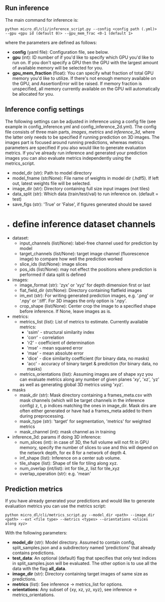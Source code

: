 ## Run inference

The main command for inference is:
```buildoutcfg
python micro_dl/cli/inference_script.py --config <config path (.yml)> --gpu <gpu id (default 0)> --gpu_mem_frac <0-1 (default 1>
```

where the parameters are defined as follows:
* **config** (yaml file): Configuration file, see below.
* **gpu** (int): ID number of if you'd like to specify which GPU you'd like to run on. If you don't
specify a GPU then the GPU with the largest amount of available memory will be selected for you.
* **gpu_mem_fraction** (float): You can specify what fraction of total GPU memory you'd like to utilize.
If there's not enough memory available on the GPU, and AssertionError will be raised.
If memory fraction is unspecified, all memory currently available on the GPU will automatically
be allocated for you.

## Inference config settings
The following settings can be adjusted in inference using a config file 
(see example in config_inference.yml and config_inference_2d.yml). The config file consists of 
three main parts, *images*, *metrics* and *inference_3d*, where the latter only needs to be specified
if running prediction on 3D images.
The images part is focused around running predictions, whereas metrics parameters are specified
if you also would like to generate evaluation metrics. If you've already run inference and generated
your prediction images you can also evaluate metrics independently using the metrics_script.

* model_dir (str): Path to model directory
* model_fname (str/None): File name of weights in model dir (.hdf5). 
If left out, latest weights file will be selected.
* image_dir (str): Directory containing full size input images (not tiles)
* data_split (str): Which data (train/test/val) to run inference on.
 (default = test)
* save_figs (str): 'True' or 'False', if figures generated should be saved
* # define inference dataset channels
* dataset:
  * input_channels (list/None): label-free channel used for prediction by model
  * target_channels (list/None): target image channel (fluorescence image) to compare how 
  well the prediction worked
  * slice_ids (list/None): image slices
  * pos_ids (list/None): may not effect the positions where prediction is performed if data 
  split is defined
* images:
    * image_format (str): 'zyx' or 'xyz' for depth dimension first or last
    * flat_field_dir (str/None): Directory containing flatfield images
    * im_ext (str): For writing generated prediction images, e.g.
    '.png' or '.npy' or '.tiff'. For 3D images the only option is '.npy'.
    * crop_shape (list/None): Center crop the image to a specified shape before inference.
    If None, leave images as is.
* metrics:
    * metrics_list (list): List of metrics to estimate. Currently available metrics:
        * 'ssim' - structural similarity index
        * 'corr' - correlation
        * 'r2' - coefficient of determination
        * 'mse' - mean squared error
        * 'mae' - mean absolute error
        * 'dice' - dice similarity coefficient (for binary data, no masks)
        * 'acc' - accuracy of binary target & prediction (for binary data, no masks)
    * metrics_orientations (list): Assuming images are of shape xyz you can evaluate metrics
    along any number of given planes 'xy', 'xz', 'yz' as well as generating global 3D metrics
    using 'xyz'.
* masks
    * mask_dir (str): Mask directory containing a frames_meta.csv with
    mask channels (which will be target channels in the inference config)
    z, t, p indices matching the ones in image_dir. Mask dirs are often either
    generated or have had a frames_meta added to them during preprocessing.
    * mask_type (str): 'target' for segmentation, 'metrics' for weighted metrics
    * mask_channel (int): mask channel as in training
* inference_3d: params if doing 3D inference:
    * num_slices (int): in case of 3D, the full volume will not fit in GPU
    memory, specify the number of slices to use and this will depend on
    the network depth, for ex 8 for a network of depth 4.
    * inf_shape (list): Inference on a center sub volume.
    * tile_shape (list): Shape of tile for tiling along xyz.
    * num_overlap (int/list): int for tile_z, list for tile_xyz
    * overlap_operation (str): e.g. 'mean'
    
## Prediction metrics

If you have already generated your predictions and would like to generate evaluation metrics
you can use the metrics script:
```buildoutcfg
python micro_dl/cli/metrics_script.py --model_dir <path> --image_dir <path> --ext <file type> --metrics <types> --orientations <slices along xyz>
```

With the following parameters:
* **model_dir** (str): Model directory. Assumed to contain config, split_samples.json and a subdirectory
named 'predictions' that already contains predictions.
* **test_data**: An optional (default) flag that specifies that only test indices in split_samples.json
will be evaluated. The other option is to use all the data with the flag **all_data**.
* **image_dir** (str): Directory containing target images of same size as predictions.
* **metrics** (list): See inference -> metrics_list for options.
* **orientations**: Any subset of {xy, xz, yz, xyz}, see inference -> metrics_orientations.

